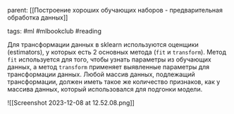 parent: [[Построение хороших обучающих наборов - предварительная обработка данных]]

tags: #ml #mlbookclub #reading 

Для трансформации данных в sklearn используются оценщики (estimators), у которых есть 2 основных метода (`fit` и `transform`). Метод `fit` используется для того, чтобы узнать параметры из обучающих данных, а метод `transform` применяет выявленные параметры для трансформации данных. Любой массив данных, подлежащий трансформации, должен иметь такое же количество признаков, как у массива данных, который использовался для подгонки модели.

![[Screenshot 2023-12-08 at 12.52.08.png]]

